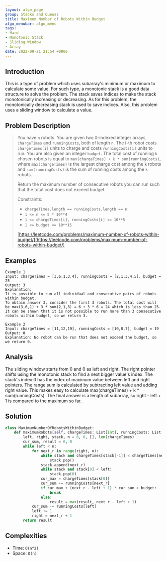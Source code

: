 ```yaml
---
layout: algo_page
group: Stacks and Queues
title: Maximum Number of Robots Within Budget
algo_menubar: algo_menu
tags:
- Hard
- Monotonic Stack
- Sliding Window
- Array
date: 2022-09-21 21:54 +0900
---
```

## Introduction
This is a type of problem which uses subarray's minimum or maximum to calculate some value.
For such type, a monotonic stack is a good data structure to solve the problem.
The stack saves indices to make the stack monotonically increasing or decreasing.
As for this problem, the monotonically decreasing stack is used to save indices.
Also, this problem uses a sliding window to calculate a value.

## Problem Description
> You have `n` robots.
> You are given two 0-indexed integer arrays, `chargeTimes` and `runningCosts`, both of length `n`.
> The i-th robot costs `chargeTimes[i]` units to charge and costs `runningCosts[i]` units to run.
> You are also given an integer `budget`.
> The total cost of running `k` chosen robots is equal to `max(chargeTimes) + k * sum(runningCosts)`,
> where `max(chargeTimes)` is the largest charge cost among the `k` robots and
> `sum(runningCosts)` is the sum of running costs among the `k` robots.
>
> Return the maximum number of consecutive robots you can run such that the total cost does not exceed budget.
>
> Constraints:
> - `chargeTimes.length == runningCosts.length == n`
> - `1 <= n <= 5 * 10**4`
> - `1 <= chargeTimes[i], runningCosts[i] <= 10**5`
> - `1 <= budget <= 10**15`
>
> [https://leetcode.com/problems/maximum-number-of-robots-within-budget/](https://leetcode.com/problems/maximum-number-of-robots-within-budget/)

## Examples
```
Example 1
Input: chargeTimes = [3,6,1,3,4], runningCosts = [2,1,3,4,5], budget = 25
Output: 3
Explanation: 
It is possible to run all individual and consecutive pairs of robots within budget.
To obtain answer 3, consider the first 3 robots. The total cost will be max(3,6,1) + 3 * sum(2,1,3) = 6 + 3 * 6 = 24 which is less than 25.
It can be shown that it is not possible to run more than 3 consecutive robots within budget, so we return 3.
```

```
Example 2
Input: chargeTimes = [11,12,19], runningCosts = [10,8,7], budget = 19
Output: 0
Explanation: No robot can be run that does not exceed the budget, so we return 0.
```

## Analysis
The sliding window starts from 0 and 0 as left and right.
The right pointer shifts using the monotonic stack to find a next bigger value's index.
The stack's index 0 has the index of maximum value between left and right pointers.
The range sum is calculated by subtracting left value and adding right value.
This makes easy to calculate max(chargeTimes) + k * sum(runningCosts).
The final answer is a length of subarray, so right - left + 1 is compared to the maximum so far. 

## Solution
```python
class MaximumNumberOfRobotsWithinBudget:
    def maximumRobots(self, chargeTimes: List[int], runningCosts: List[int], budget: int) -> int:
        left, right, stack, n = 0, 0, [], len(chargeTimes)
        cur_sum, result = 0, 0
        while left < n:
            for next_r in range(right, n):
                while stack and chargeTimes[stack[-1]] < chargeTimes[next_r]:
                    stack.pop()
                stack.append(next_r)
                while stack and stack[0] < left:
                    stack.pop(0)
                cur_max = chargeTimes[stack[0]]
                cur_sum += runningCosts[next_r]
                if cur_max + (next_r - left + 1) * cur_sum > budget:
                    break
                else:
                    result = max(result, next_r - left + 1)
            cur_sum -= runningCosts[left]
            left += 1
            right = next_r + 1
        return result
```

## Complexities
- Time: `O(n^2)`
- Space: `O(n)`
